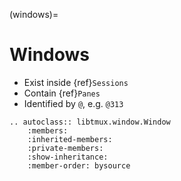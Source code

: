 (windows)=

# Windows

- Exist inside {ref}`Sessions`
- Contain {ref}`Panes`
- Identified by `@`, e.g. `@313`

```{eval-rst}
.. autoclass:: libtmux.window.Window
    :members:
    :inherited-members:
    :private-members:
    :show-inheritance:
    :member-order: bysource
```
